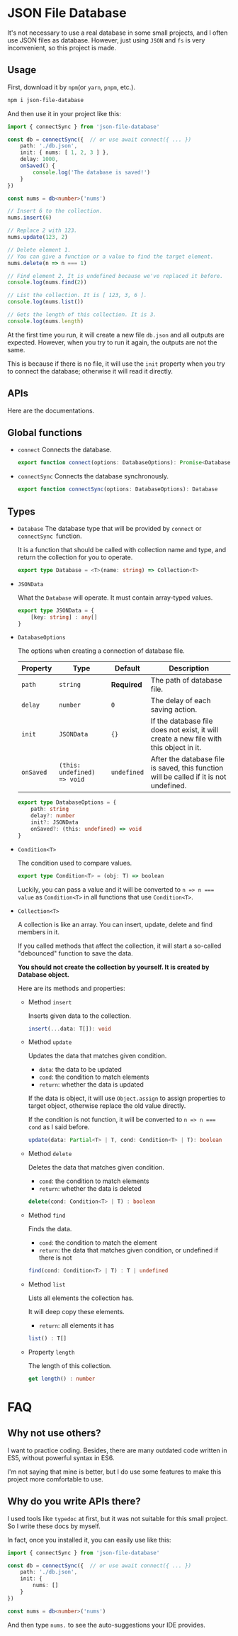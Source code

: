 # JSON File Database

It's not necessary to use a real database in some small projects, and I often use JSON files as database. However, just using `JSON` and `fs` is very inconvenient, so this project is made.

## Usage

First, download it by `npm`(or `yarn`, `pnpm`, etc.).

```bash
npm i json-file-database
```

And then use it in your project like this:

```typescript
import { connectSync } from 'json-file-database'

const db = connectSync({  // or use await connect({ ... })
    path: './db.json',
    init: { nums: [ 1, 2, 3 ] },
    delay: 1000,
    onSaved() {
        console.log('The database is saved!')
    }
})

const nums = db<number>('nums')

// Insert 6 to the collection.
nums.insert(6)

// Replace 2 with 123.
nums.update(123, 2)

// Delete element 1.
// You can give a function or a value to find the target element.
nums.delete(n => n === 1)

// Find element 2. It is undefined because we've replaced it before.
console.log(nums.find(2))

// List the collection. It is [ 123, 3, 6 ].
console.log(nums.list())

// Gets the length of this collection. It is 3.
console.log(nums.length)
```

At the first time you run, it will create a new file `db.json` and all outputs are expected. However, when you try to run it again, the outputs are not the same.

This is because if there is no file, it will use the `init` property when you try to connect the database; otherwise it will read it directly.

## APIs

Here are the documentations.

## Global functions

+ `connect`
    Connects the database.

    ```typescript
    export function connect(options: DatabaseOptions): Promise<Database>
    ```

+ `connectSync`
    Connects the database synchronously.

    ```typescript
    export function connectSync(options: DatabaseOptions): Database
    ```

## Types

+ `Database`
    The database type that will be provided by `connect` or `connectSync `function.

    It is a function that should be called with collection name and type, and return the collection for you to operate.

    ```typescript
    export type Database = <T>(name: string) => Collection<T>
    ```

+ `JSONData`

    What the `Database` will operate. It must contain array-typed values.

    ```typescript
    export type JSONData = {
        [key: string] : any[]
    }
    ```

+ `DatabaseOptions`

    The options when creating a connection of database file.

    | Property  | Type                        | Default      | Description                                                  |
    | --------- | --------------------------- | ------------ | ------------------------------------------------------------ |
    | `path`    | `string`                    | **Required** | The path of database file.                                   |
    | `delay`   | `number`                    | `0`          | The delay of each saving action.                             |
    | `init`    | `JSONData`                  | `{}`         | If the database file does not exist, it will create a new file with this object in it. |
    | `onSaved` | `(this: undefined) => void` | `undefined`  | After the database file is saved, this function will be called if it is not undefined. |

    ```typescript
    export type DatabaseOptions = {
        path: string
        delay?: number
        init?: JSONData
        onSaved?: (this: undefined) => void
    }
    ```

    

+ `Condition<T>`

  The condition used to compare values.

  ```typescript
  export type Condition<T> = (obj: T) => boolean
  ```

  Luckily, you can pass a value and it will be converted to `n => n === value` as `Condition<T>` in all functions that use `Condition<T>`.

+ `Collection<T>`

  A collection is like an array. You can insert, update, delete and find members in it.

  If you called methods that affect the collection, it will start a so-called "debounced" function to save the data.

  **You should not create the collection by yourself. It is created by Database object.**

  Here are its methods and properties:

  + Method `insert`

    Inserts given data to the collection.

    ```typescript
    insert(...data: T[]): void
    ```

  + Method `update`

    Updates the data that matches given condition.

    + `data`: the data to be updated
    + `cond`: the condition to match elements
    + `return`: whether the data is updated

    If the data is object, it will use `Object.assign` to assign properties to target object, otherwise replace the old value directly.

    If the condition is not function, it will be converted to `n => n === cond` as I said before.

    ```typescript
    update(data: Partial<T> | T, cond: Condition<T> | T): boolean
    ```

  + Method `delete`

    Deletes the data that matches given condition.

    + `cond`: the condition to match elements
    + `return`: whether the data is deleted

    ```typescript
    delete(cond: Condition<T> | T) : boolean
    ```

  + Method `find`

    Finds the data.

    + `cond`: the condition to match the element
    + `return`: the data that matches given condition, or undefined if there is not

    ```typescript
    find(cond: Condition<T> | T) : T | undefined
    ```

  + Method `list`

    Lists all elements the collection has.

    It will deep copy these elements.

    + `return`: all elements it has

    ```typescript
    list() : T[]
    ```

  + Property `length`

    The length of this collection.

    ```typescript
    get length() : number
    ```

# FAQ

## Why not use others?

I want to practice coding. Besides, there are many outdated code written in ES5, without powerful syntax in ES6.

I'm not saying that mine is better, but I do use some features to make this project more comfortable to use.

## Why do you write APIs there?

I used tools like `typedoc` at first, but it was not suitable for this small project. So I write these docs by myself.

In fact, once you installed it, you can easily use like this:

```typescript
import { connectSync } from 'json-file-database'

const db = connectSync({  // or use await connect({ ... })
    path: './db.json',
    init: {
        nums: []
    }
})

const nums = db<number>('nums')
```

And then type `nums.` to see the auto-suggestions your IDE provides.